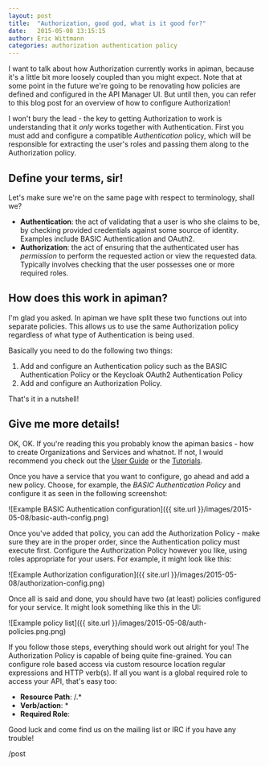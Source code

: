 ```yaml
---
layout: post
title:  "Authorization, good god, what is it good for?"
date:   2015-05-08 13:15:15
author: Eric Wittmann
categories: authorization authentication policy
---
```

I want to talk about how Authorization currently works in apiman, because it's
a little bit more loosely coupled than you might expect.  Note that at some 
point in the future we're going to be renovating how policies are defined and
configured in the API Manager UI.  But until then, you can refer to this blog
post for an overview of how to configure Authorization!

<!--more-->

I won't bury the lead - the key to getting Authorization to work is understanding
that it *only* works together with Authentication.  First you must add and 
configure a compatible *Authentication* policy, which will be responsible for 
extracting the user's roles and passing them along to the Authorization policy.

## Define your terms, sir!
Let's make sure we're on the same page with respect to terminology, shall we?

* **Authentication**: the act of validating that a user is who she claims to be, by checking provided credentials against some source of identity.  Examples include BASIC Authentication and OAuth2.
* **Authorization**: the act of ensuring that the authenticated user has *permission* to perform the requested action or view the requested data.  Typically involves checking that the user possesses one or more required roles.

## How does this work in apiman?

I'm glad you asked.  In apiman we have split these two functions out into separate policies.  This allows us to use the same Authorization policy regardless of what type of Authentication is being used.

Basically you need to do the following two things:

1. Add and configure an Authentication policy such as the BASIC Authentication Policy or the Keycloak OAuth2 Authentication Policy
1. Add and configure an Authorization Policy.

That's it in a nutshell!

## Give me more details!

OK, OK.  If you're reading this you probably know the apiman basics - how to create Organizations and Services and whatnot.  If not, I would recommend you check out the [User Guide](http://www.apiman.io/latest/user-guide.html) or the [Tutorials](http://www.apiman.io/latest/tutorials.html).

Once you have a service that you want to configure, go ahead and add a new policy.  Choose, for example, the *BASIC Authentication Policy* and configure it as seen in the following screenshot:

![Example BASIC Authentication configuration]({{ site.url }}/images/2015-05-08/basic-auth-config.png)

Once you've added that policy, you can add the Authorization Policy - make sure they are in the proper order, since the Authentication policy must execute first.  Configure the Authorization Policy however you like, using roles appropriate for your users.  For example, it might look like this:

![Example Authorization configuration]({{ site.url }}/images/2015-05-08/authorization-config.png)

Once all is said and done, you should have two (at least) policies configured for your service.  It might look something like this in the UI:

![Example policy list]({{ site.url }}/images/2015-05-08/auth-policies.png.png)

If you follow those steps, everything should work out alright for you!  The Authorization Policy is capable of being quite fine-grained.  You can configure role based access via custom resource location regular expressions and HTTP verb(s).  If all you want is a global required role to access your API, that's easy too:

* **Resource Path**: /.*
* **Verb/action**: *
* **Required Role**: <your-role>

Good luck and come find us on the mailing list or IRC if you have any trouble!

/post
